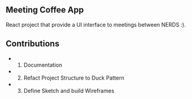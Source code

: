 ## Meeting Coffee App

React project that provide a UI interface to meetings between NERDS :).

## Contributions

-   1. Documentation
-   2. Refact Project Structure to Duck Pattern
-   3. Define Sketch and build Wireframes
